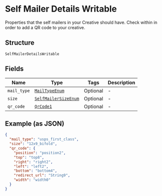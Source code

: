 
# Self Mailer Details Writable

Properties that the self mailers in your Creative should have. Check within in order to add a QR code to your creative.

## Structure

`SelfMailerDetailsWritable`

## Fields

| Name | Type | Tags | Description |
|  --- | --- | --- | --- |
| `mail_type` | [`MailTypeEnum`](../../doc/models/mail-type-enum.md) | Optional | - |
| `size` | [`SelfMailerSizeEnum`](../../doc/models/self-mailer-size-enum.md) | Optional | - |
| `qr_code` | [`QrCode1`](../../doc/models/qr-code-1.md) | Optional | - |

## Example (as JSON)

```json
{
  "mail_type": "usps_first_class",
  "size": "12x9_bifold",
  "qr_code": {
    "position": "position2",
    "top": "top8",
    "right": "right2",
    "left": "left2",
    "bottom": "bottom4",
    "redirect_url": "String9",
    "width": "width0"
  }
}
```

